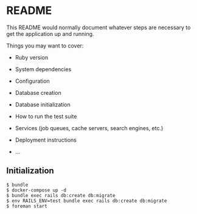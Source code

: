 # README

This README would normally document whatever steps are necessary to get the
application up and running.

Things you may want to cover:

* Ruby version

* System dependencies

* Configuration

* Database creation

* Database initialization

* How to run the test suite

* Services (job queues, cache servers, search engines, etc.)

* Deployment instructions

* ...

## Initialization

    $ bundle
    $ docker-compose up -d
    $ bundle exec rails db:create db:migrate
    $ env RAILS_ENV=test bundle exec rails db:create db:migrate
    $ foreman start
